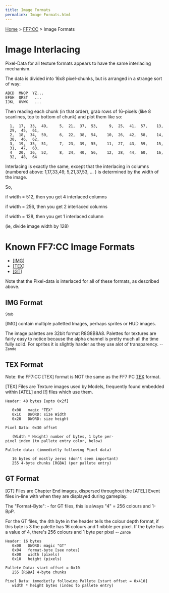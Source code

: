 ```yaml
---
title: Image Formats
permalink: Image Formats.html
---
```


[Home](../Main%20Page.md) > [FF7:CC](../FF7:CC.md) > Image Formats

# Image Interlacing

Pixel-Data for all texture formats appears to have the same interlacing
mechanism.

The data is divided into 16x8 pixel-chunks, but is arranged in a strange
sort of way:

`ABCD  MNOP  YZ...`  
`EFGH  QRST   ...`  
`IJKL  UVWX   ...`

Then reading each chunk (in that order), grab rows of 16-pixels (like 8
scanlines, top to bottom of chunk) and plot them like so:

`  1,  17,  33,  49,     5,  21,  37,  53,     9,  25,  41,  57,    13,  29,  45,  61,`  
`  2,  18,  34,  50,     6,  22,  38,  54,    10,  26,  42,  58,    14,  30,  46,  62,`  
`  3,  19,  35,  51,     7,  23,  39,  55,    11,  27,  43,  59,    15,  31,  47,  63,`  
`  4   20,  36,  52,     8,  24,  40,  56,    12,  28,  44,  60,    16,  32,  48,  64`

Interlacing is exactly the same, except that the interlacing in columns
(numbered above: 1,17,33,49, 5,21,37,53, ... ) is determined by the
width of the image.

So,

if width = 512, then you get 4 interlaced columns

if width = 256, then you get 2 interlaced columns

if width = 128, then you get 1 interlaced column

(ie, divide image width by 128)

  

# Known FF7:CC Image Formats

-   [\[IMG][1]\]
-   [\[TEX][2]\]
-   [\[GT][3]\]

  
Note that the Pixel-data is interlaced for all of these formats, as
described above.

  

## IMG Format

<small>Stub</small>

  
\[IMG\] contain multiple palletted Images, perhaps sprites or HUD
images.

  
The image palettes are 32bit format R8G8B8A8. Palettes for textures are
fairly easy to notice because the alpha channel is pretty much all the
time fully solid. For sprites it is slightly harder as they use alot of
transparency. <small>-- Zande</small>

  

## TEX Format

Note: the FF7:CC \[TEX\] format is NOT the same as the FF7 PC [TEX][]
format.

  
\[TEX\] Files are Texture images used by Models, frequently found
embedded within \[ATEL\] and \[!\] files which use them.

`Header: 48 bytes [upto 0x2f]`  
  
`   0x00   magic "TEX"`  
`   0x1C   DWORD: size Width`  
`   0x20   DWORD: size height`  
  
`Pixel Data: 0x30 offset`  
  
`   (Width * Height) number of bytes, 1 byte per-pixel index (to pallete entry color, below)`  
  
`Pallete data: (immedietly following Pixel data)`  
  
`   16 bytes of mostly zeros (don't seem important)`  
`   255 4-byte chunks [RGBA] (per pallete entry)`

  

## GT Format

\[GT\] Files are Chapter End images, dispersed throughout the \[ATEL\]
Event files in-line with when they are displayed during gameplay.

  
The "Format-Byte": - for GT files, this is always "4" = 256 colours and
1-BpP.

  
For the GT files, the 4th byte in the header tells the colour depth
format, if this byte is 3 the palette has 16 colours and 1 nibble per
pixel. If the byte has a value of 4, there's 256 colours and 1 byte per
pixel <small>-- Zande</small>

  

`Header: 16 bytes`  
`   0x00   DWORD: magic "GT"`  
`   0x04   format-byte [see notes]`  
`   0x08   width (pixels)`  
`   0x10   height (pixels)`  
  
`Pallete Data: start offset = 0x10`  
`   255 [RGBA] 4-byte chunks`  
  
`Pixel Data: immedietly following Pallete [start offset = 0x410]`  
`   width * height bytes (index to pallete entry)`

  [1]: Image%20Formats.md#IMG%20Format "wikilink"
  [2]: Image%20Formats.md#TEX%20Format "wikilink"
  [3]: Image%20Formats.md#GT%20Format "wikilink"
  [TEX]: ../FF7/TEX%20format.md "wikilink"
